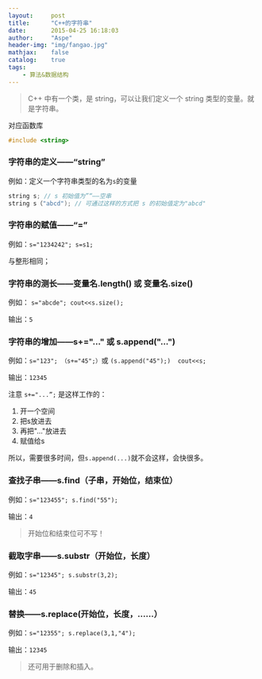 ```yaml
---
layout:     post
title:      "C++的字符串"
date:       2015-04-25 16:18:03
author:     "Aspe"
header-img: "img/fangao.jpg"
mathjax:    false
catalog:    true
tags:
    - 算法&数据结构
---
```


> C++ 中有一个类，是 string，可以让我们定义一个 string 类型的变量。就是字符串。

对应函数库

``` c++
#include <string>
```

### 字符串的定义——“string”

例如：定义一个字符串类型的名为`s`的变量
``` c++
string s; // s 初始值为”“——空串
string s（"abcd"); // 可通过这样的方式把 s 的初始值定为"abcd"
```

### 字符串的赋值——“=”

例如：`s="1234242"; s=s1;`

与整形相同；

### 字符串的测长——变量名.length() 或 变量名.size()

例如： `s="abcde"; cout<<s.size();`

输出：`5`

### 字符串的增加——s+="..." 或 s.append("...")

例如：`s="123"; （s+="45";）`或 `(s.append("45");)  cout<<s;`

输出：`12345`

注意 `s+="...”;` 是这样工作的：

1. 开一个空间
2. 把s放进去
3. 再把"..."放进去
4. 赋值给s

所以，需要很多时间，但`s.append(...)`就不会这样，会快很多。

### 查找子串——s.find（子串，开始位，结束位）

例如：`s="123455"; s.find("55");`

输出：`4`

> 开始位和结束位可不写！

### 截取字串——s.substr（开始位，长度）

例如：`s="12345"; s.substr(3,2);`

输出：`45`

### 替换——s.replace(开始位，长度，......）

例如：`s="12355"; s.replace(3,1,"4");`

输出：`12345`

> 还可用于删除和插入。
